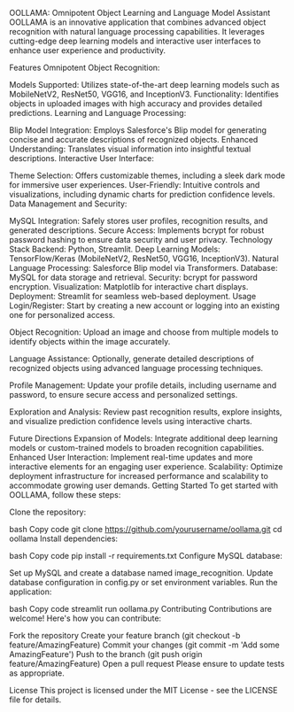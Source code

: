 OOLLAMA: Omnipotent Object Learning and Language Model Assistant
OOLLAMA is an innovative application that combines advanced object recognition with natural language processing capabilities. It leverages cutting-edge deep learning models and interactive user interfaces to enhance user experience and productivity.

Features
Omnipotent Object Recognition:

Models Supported: Utilizes state-of-the-art deep learning models such as MobileNetV2, ResNet50, VGG16, and InceptionV3.
Functionality: Identifies objects in uploaded images with high accuracy and provides detailed predictions.
Learning and Language Processing:

Blip Model Integration: Employs Salesforce's Blip model for generating concise and accurate descriptions of recognized objects.
Enhanced Understanding: Translates visual information into insightful textual descriptions.
Interactive User Interface:

Theme Selection: Offers customizable themes, including a sleek dark mode for immersive user experiences.
User-Friendly: Intuitive controls and visualizations, including dynamic charts for prediction confidence levels.
Data Management and Security:

MySQL Integration: Safely stores user profiles, recognition results, and generated descriptions.
Secure Access: Implements bcrypt for robust password hashing to ensure data security and user privacy.
Technology Stack
Backend: Python, Streamlit.
Deep Learning Models: TensorFlow/Keras (MobileNetV2, ResNet50, VGG16, InceptionV3).
Natural Language Processing: Salesforce Blip model via Transformers.
Database: MySQL for data storage and retrieval.
Security: bcrypt for password encryption.
Visualization: Matplotlib for interactive chart displays.
Deployment: Streamlit for seamless web-based deployment.
Usage
Login/Register: Start by creating a new account or logging into an existing one for personalized access.

Object Recognition: Upload an image and choose from multiple models to identify objects within the image accurately.

Language Assistance: Optionally, generate detailed descriptions of recognized objects using advanced language processing techniques.

Profile Management: Update your profile details, including username and password, to ensure secure access and personalized settings.

Exploration and Analysis: Review past recognition results, explore insights, and visualize prediction confidence levels using interactive charts.

Future Directions
Expansion of Models: Integrate additional deep learning models or custom-trained models to broaden recognition capabilities.
Enhanced User Interaction: Implement real-time updates and more interactive elements for an engaging user experience.
Scalability: Optimize deployment infrastructure for increased performance and scalability to accommodate growing user demands.
Getting Started
To get started with OOLLAMA, follow these steps:

Clone the repository:

bash
Copy code
git clone https://github.com/yourusername/oollama.git
cd oollama
Install dependencies:

bash
Copy code
pip install -r requirements.txt
Configure MySQL database:

Set up MySQL and create a database named image_recognition.
Update database configuration in config.py or set environment variables.
Run the application:

bash
Copy code
streamlit run oollama.py
Contributing
Contributions are welcome! Here's how you can contribute:

Fork the repository
Create your feature branch (git checkout -b feature/AmazingFeature)
Commit your changes (git commit -m 'Add some AmazingFeature')
Push to the branch (git push origin feature/AmazingFeature)
Open a pull request
Please ensure to update tests as appropriate.

License
This project is licensed under the MIT License - see the LICENSE file for details.
